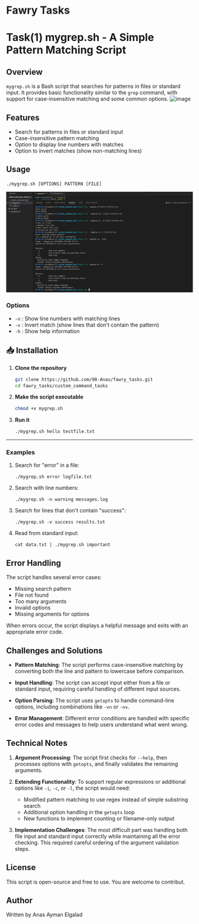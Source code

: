 # **Fawry Tasks**  

# Task(1) mygrep.sh - A Simple Pattern Matching Script

## Overview
`mygrep.sh` is a Bash script that searches for patterns in files or standard input. It provides basic functionality similar to the `grep` command, with support for case-insensitive matching and some common options.
![image](https://github.com/user-attachments/assets/687473fb-0c49-4635-93ac-74d46af5cb09)

## Features
- Search for patterns in files or standard input
- Case-insensitive pattern matching
- Option to display line numbers with matches
- Option to invert matches (show non-matching lines)

## Usage
```
./mygrep.sh [OPTIONS] PATTERN [FILE]
```
![Implementation.png](https://github.com/98-Anas/fawry_tasks/blob/main/Implementation.png)
### Options
- `-n` : Show line numbers with matching lines
- `-v` : Invert match (show lines that don't contain the pattern)
- `-h` : Show help information

## **📥 Installation**  
1. **Clone the repository**  
   ```bash
   git clone https://github.com/98-Anas/fawry_tasks.git
   cd fawry_tasks/custom_command_tasks
   ```
2. **Make the script executable**  
   ```bash
   chmod +x mygrep.sh
   ```
3. **Run it**  
   ```bash
   ./mygrep.sh hello testfile.txt
   ```

---

### Examples
1. Search for "error" in a file:
   ```
   ./mygrep.sh error logfile.txt
   ```

2. Search with line numbers:
   ```
   ./mygrep.sh -n warning messages.log
   ```

3. Search for lines that don't contain "success":
   ```
   ./mygrep.sh -v success results.txt
   ```

4. Read from standard input:
   ```
   cat data.txt | ./mygrep.sh important
   ```

## Error Handling
The script handles several error cases:
- Missing search pattern
- File not found
- Too many arguments
- Invalid options
- Missing arguments for options

When errors occur, the script displays a helpful message and exits with an appropriate error code.

## Challenges and Solutions
- **Pattern Matching**: The script performs case-insensitive matching by converting both the line and pattern to lowercase before comparison.
  
- **Input Handling**: The script can accept input either from a file or standard input, requiring careful handling of different input sources.

- **Option Parsing**: The script uses `getopts` to handle command-line options, including combinations like `-vn` or `-nv`.

- **Error Management**: Different error conditions are handled with specific error codes and messages to help users understand what went wrong.

## Technical Notes
1. **Argument Processing**: The script first checks for `--help`, then processes options with `getopts`, and finally validates the remaining arguments.

2. **Extending Functionality**: To support regular expressions or additional options like `-i`, `-c`, or `-l`, the script would need:
   - Modified pattern matching to use regex instead of simple substring search
   - Additional option handling in the `getopts` loop
   - New functions to implement counting or filename-only output

3. **Implementation Challenges**: The most difficult part was handling both file input and standard input correctly while maintaining all the error checking. This required careful ordering of the argument validation steps.

## **License**  
This script is open-source and free to use. You are welcome to contribut.  

## Author
Written by Anas Ayman Elgalad  
